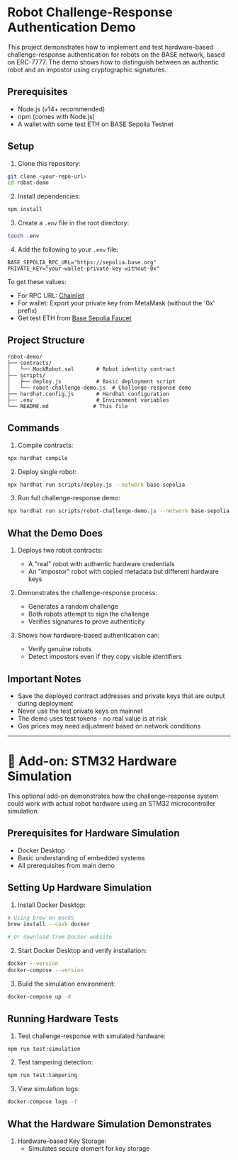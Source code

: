 # Robot Challenge-Response Authentication Demo

This project demonstrates how to implement and test hardware-based challenge-response authentication for robots on the BASE network, based on ERC-7777. The demo shows how to distinguish between an authentic robot and an impostor using cryptographic signatures.

## Prerequisites

- Node.js (v14+ recommended)
- npm (comes with Node.js)
- A wallet with some test ETH on BASE Sepolia Testnet

## Setup

1. Clone this repository:

```bash
git clone <your-repo-url>
cd robot-demo
```

2. Install dependencies:

```bash
npm install
```

3. Create a `.env` file in the root directory:

```bash
touch .env
```

4. Add the following to your `.env` file:

```
BASE_SEPOLIA_RPC_URL="https://sepolia.base.org"
PRIVATE_KEY="your-wallet-private-key-without-0x"
```

To get these values:

- For RPC URL: [Chainlist](https://chainlist.org/chain/8453)
- For wallet: Export your private key from MetaMask (without the '0x' prefix)
- Get test ETH from [Base Sepolia Faucet](https://www.coinbase.com/faucets/base-sepolia-faucet)

## Project Structure

```
robot-demo/
├── contracts/
│   └── MockRobot.sol       # Robot identity contract
├── scripts/
│   ├── deploy.js           # Basic deployment script
│   └── robot-challenge-demo.js  # Challenge-response demo
├── hardhat.config.js       # Hardhat configuration
├── .env                    # Environment variables
└── README.md              # This file
```

## Commands

1. Compile contracts:

```bash
npx hardhat compile
```

2. Deploy single robot:

```bash
npx hardhat run scripts/deploy.js --network base-sepolia
```

3. Run full challenge-response demo:

```bash
npx hardhat run scripts/robot-challenge-demo.js --network base-sepolia
```

## What the Demo Does

1. Deploys two robot contracts:

   - A "real" robot with authentic hardware credentials
   - An "impostor" robot with copied metadata but different hardware keys
2. Demonstrates the challenge-response process:

   - Generates a random challenge
   - Both robots attempt to sign the challenge
   - Verifies signatures to prove authenticity
3. Shows how hardware-based authentication can:

   - Verify genuine robots
   - Detect impostors even if they copy visible identifiers

## Important Notes

- Save the deployed contract addresses and private keys that are output during deployment
- Never use the test private keys on mainnet
- The demo uses test tokens - no real value is at risk
- Gas prices may need adjustment based on network conditions

---

# 🔧 Add-on: STM32 Hardware Simulation

This optional add-on demonstrates how the challenge-response system could work with actual robot hardware using an STM32 microcontroller simulation.

## Prerequisites for Hardware Simulation

- Docker Desktop
- Basic understanding of embedded systems
- All prerequisites from main demo

## Setting Up Hardware Simulation

1. Install Docker Desktop:

```bash
# Using brew on macOS
brew install --cask docker

# Or download from Docker website
```

2. Start Docker Desktop and verify installation:

```bash
docker --version
docker-compose --version
```

3. Build the simulation environment:

```bash
docker-compose up -d
```

## Running Hardware Tests

1. Test challenge-response with simulated hardware:

```bash
npm run test:simulation
```

2. Test tampering detection:

```bash
npm run test:tampering
```

3. View simulation logs:

```bash
docker-compose logs -f
```

## What the Hardware Simulation Demonstrates

1. Hardware-based Key Storage:
   - Simulates secure element for key storage
